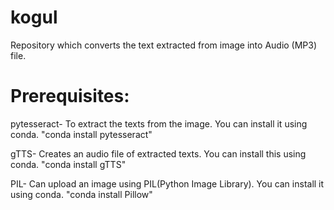 # kogul
Repository which converts the text extracted from image into Audio (MP3) file.

# Prerequisites:
pytesseract- To extract the texts from the image. You can install it using conda. "conda install pytesseract"

gTTS- Creates an audio file of extracted texts. You can install this using conda. "conda install gTTS"

PIL- Can upload an image using PIL(Python Image Library). You can install it using conda. "conda install Pillow"
